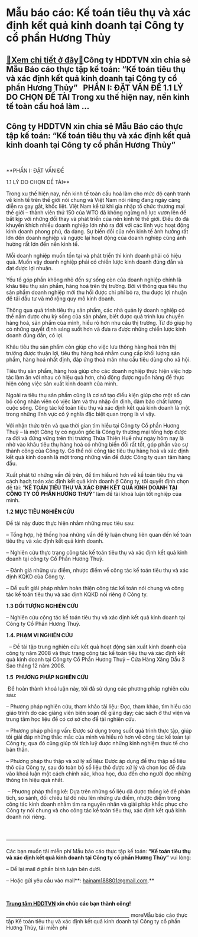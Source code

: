 Mẫu báo cáo: Kế toán tiêu thụ và xác định kết quả kinh doanh tại Công ty cổ phần Hương Thủy
===========================================================================================

[:gift:Xem chi tiết ở đây:gift:](https://hddtvn.com/mau-bao-cao-ke-toan-tieu-thu-va-xac-dinh-ket-qua-kinh-doanh-tai-cong-ty-co-phan-huong-thuy/)Công ty HDDTVN xin chia sẻ Mẫu Báo cáo thực tập kế toán: “Kế toán tiêu thụ và xác định kết quả kinh doanh tại Công ty cổ phần Hương Thủy”   PHẦN I: ĐẶT VẤN ĐỀ 1.1 LÝ DO CHỌN ĐỀ TÀI Trong xu thế hiện nay, nền kinh tế toàn cầu hoá làm …
------------------------------------------------------------------------------------------------------------------------------------------------------------------------------------------------------------------------------------------



Công ty HDDTVN xin chia sẻ Mẫu Báo cáo thực tập kế toán: “Kế toán tiêu thụ và xác định kết quả kinh doanh tại Công ty cổ phần Hương Thủy”
-------------------------------------------------------------------------------------------------------------------------------------------


 



**PHẦN I: ĐẶT VẤN ĐỀ  

 1.1 LÝ DO CHỌN ĐỀ TÀI**

Trong xu thế hiện nay, nền kinh tế toàn cầu hoá làm cho mức độ cạnh tranh về kinh tế trên thế giới nói chung và Việt Nam nói riêng đang ngày càng diễn ra gay gắt, khốc liệt. Việt Nam kể từ khi gia nhập tổ chức thương mại thế giới – thành viên thứ 150 của WTO đã không ngừng nỗ lực vươn lên để bắt kịp với những đổi thay và phát triển của nền kinh tế thế giới. Điều đó đã khuyến khích nhiều doanh nghiệp lớn nhỏ ra đời với các lĩnh vực hoạt động kinh doanh phong phú, đa dạng. Sự biến đổi của nền kinh tế ảnh hưởng rất lớn đến doanh nghiệp và ngược lại hoạt động của doanh nghiệp cũng ảnh hưởng rất lớn đến nền kinh tế.


Mỗi doanh nghiệp muốn tồn tại và phát triển thì kinh doanh phải có hiệu quả. Muốn vậy doanh nghiệp phải có chiến lược kinh doanh đúng đắn và đạt được lợi nhuận.


Yếu tố góp phần không nhỏ đến sự sống còn của doanh nghiệp chính là khâu tiêu thụ sản phẩm, hàng hoá trên thị trường. Bởi vì thông qua tiêu thụ sản phẩm doanh nghiệp mới thu hồi được chi phí bỏ ra, thu được lợi nhuận để tái đầu tư và mở rộng quy mô kinh doanh.


Thông qua quá trình tiêu thụ sản phẩm, các nhà quản lý doanh nghiệp có thể nắm được chu kỳ sống của sản phẩm, biết được quá trình lưu chuyển hàng hoá, sản phẩm của mình, hiểu rõ hơn nhu cầu thị trường. Từ đó giúp họ có những quyết định sáng suốt hơn và đưa ra được những chiến lược kinh doanh đúng đắn, có lợi.


Khâu tiêu thụ sản phẩm còn giúp cho việc lưu thông hàng hoá trên thị trường được thuận lợi, tiêu thụ hàng hoá nhằm cung cấp khối lượng sản phẩm, hàng hoá nhất định, đáp ứng thoả mãn nhu cầu tiêu dùng cho xã hội.


Tiêu thụ sản phẩm, hàng hoá giúp cho các doanh nghiệp thực hiện việc hợp tác làm ăn với nhau có hiệu quả hơn, chủ động được nguồn hàng để thực hiện công việc sản xuất kinh doanh của mình.


Ngoài ra tiêu thụ sản phẩm cũng là cơ sở tạo điều kiện giúp cho một số cán bộ công nhân viên có việc làm và thu nhập ổn định, đảm bảo chất lượng cuộc sống. Công tác kế toán tiêu thụ và xác định kết quả kinh doanh là một trong những lĩnh vực có ý nghĩa đặc biệt quan trọng là vì vậy.


Với nhận thức trên và qua thời gian tìm hiểu tại Công ty Cổ phần Hương Thuỷ – là một Công ty có nguồn gốc là Công ty thương mại tổng hợp được ra đời và đứng vững trên thị trường Thừa Thiên Huế như ngày hôm nay là nhờ vào khâu tiêu thụ hàng hoá có những biến đổi rất tốt, góp phần vào sự thành công của Công ty. Có thể nói công tác tiêu thụ hàng hoá và xác định kết quả kinh doanh là một trong những vấn đề được Công ty quan tâm hàng đầu.


Xuất phát từ những vấn đề trên, để tìm hiểu rõ hơn về kế toán tiêu thụ và cách hạch toán xác định kết quả kinh doanh ở Công ty, tôi quyết định chọn đề tài: “**KẾ TOÁN TIÊU THỤ VÀ XÁC ĐỊNH KẾT QUẢ KINH DOANH TẠI CÔNG TY CỔ PHẦN HƯƠNG THUỶ**” làm đề tài khoá luận tốt nghiệp của mình.



**1.2 MỤC TIÊU NGHIÊN CỨU**
   

Đề tài này được thực hiện nhằm những mục tiêu sau:  

– Tổng hợp, hệ thống hoá những vấn đề lý luận chung liên quan đến kế toán tiêu thụ và xác định kết quả kinh doanh.  

– Nghiên cứu thực trạng công tác kế toán tiêu thụ và xác định kết quả kinh doanh tại công ty Cổ Phần Hương Thuỷ.  

– Đánh giá những ưu điểm, nhược điểm về công tác kế toán tiêu thụ và xác định KQKD của Công ty.  

– Đề xuất giải pháp nhằm hoàn thiện công tác kế toán nói chung và công tác kế toán tiêu thụ và xác định KQKD nói riêng ở Công ty.



**1.3 ĐỐI TƯỢNG NGHIÊN CỨU**

– Nghiên cứu công tác kế toán tiêu thụ và xác định kết quả kinh doanh tại Công ty Cổ Phần Hương Thuỷ.



**1.4. PHẠM VI NGHIÊN CỨU**  

  
– Đề tài tập trung nghiên cứu kết quả hoạt động sản xuất kinh doanh của công ty năm 2008 và thực trạng công tác kế toán tiêu thụ và xác định kết quả kinh doanh tại Công ty Cổ Phần Hương Thuỷ – Cửa Hàng Xăng Dầu 3 Sao tháng 12 năm 2008.



**1.5  PHƯƠNG PHÁP NGHIÊN CỨU**

 Để hoàn thành khoá luận này, tôi đã sử dụng các phương pháp nghiên cứu sau:


– Phương pháp nghiên cứu, tham khảo tài liệu: Đọc, tham khảo, tìm hiểu các giáo trình do các giảng viên biên soạn để giảng dạy; các sách ở thư viện và trung tâm học liệu để có cơ sở cho đề tài nghiên cứu.


– Phương pháp phỏng vấn: Được sử dụng trong suốt quá trình thực tập, giúp tôi giải đáp những thắc mắc của mình và hiểu rõ hơn về công tác kế toán tại Công ty, qua đó cũng giúp tôi tích luỹ được những kinh nghiệm thực tế cho bản thân.


– Phương pháp thu thập và xử lý số liệu: Được áp dụng để thu thập số liệu thô của Công ty, sau đó toàn bộ số liệu thô được xử lý và chọn lọc để đưa vào khoá luận một cách chính xác, khoa học, đưa đến cho người đọc những thông tin hiệu quả nhất.


 – Phương pháp thống kê: Dựa trên những số liệu đã được thống kê để phân tích, so sánh, đối chiếu từ đó nêu lên những ưu điểm, nhược điểm trong công tác kinh doanh nhằm tìm ra nguyên nhân và giải pháp khắc phục cho Công ty nói chung và cho công tác kế toán tiêu thụ, xác định kết quả kinh doanh nói riêng.  

   

——————————————————————  

Các bạn muốn tải miễn phí Mẫu báo cáo thực tập kế toán: **“Kế toán tiêu thụ và xác định kết quả kinh doanh tại Công ty cổ phần Hương Thủy”** vui lòng:


– Để lại mail ở phần bình luận bên dưới.  

– Hoặc gửi yêu cầu vào mail**: hainam188801@gmail.com.**



  

   

**[Trung tâm HDDTVN](# "trung tâm HDDTVN") xin chúc các bạn thành công!**

**\_\_\_\_\_\_\_\_\_\_\_\_\_\_\_\_\_\_\_\_\_\_\_\_\_\_\_\_\_\_\_\_\_\_\_\_\_\_\_\_\_\_\_\_\_\_\_\_\_\_**
moreMẫu báo cáo thực tập Kế toán tiêu thụ và xác định kết quả kinh doanh tại Công ty cổ phần Hương Thủy, tải miễn phí

